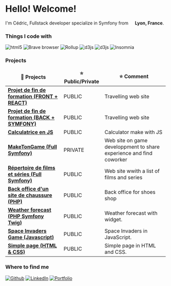 <h1> Hello! Welcome!</h1>


<p>I'm Cédric, Fullstack developer specialize in Symfony from <img src="https://cdn-icons-png.flaticon.com/512/197/197560.png" width="13"/> <b>Lyon, France</b>. </p>
<h3>Things I code with</h3>
<p>

  <img alt="html5" src="https://img.shields.io/badge/-HTML5-E34F26?style=flat-square&logo=html5&logoColor=white" />
  <img alt="Brave browser" src="https://img.shields.io/badge/-CSS-blue?style=flat-square&logo=css3&logoColor=white" />
  <img alt="Rollup" src="https://img.shields.io/badge/-Javascript-yellow?style=flat-square&logo=javascript&logoColor=white" />
  <img alt="d3js" src="https://img.shields.io/badge/PHP-blue?style=flat-square&logo=php&logoColor=white" />
  <img alt="d3js" src="https://img.shields.io/badge/SYMFONY-blueviolet?style=flat-square&logo=symfony&logoColor=white" />
  <img alt="Insomnia" src="https://img.shields.io/badge/-Insomnia-5849BE?style=flat-square&logo=insomnia&logoColor=white" />
</p>
<h3>Projects</h3>
<table>
  <thead align="center">
    <tr border: none;>
      <td><b>🎁 Projects</b></td>
      <td><b>⭐ Public/Private</b></td>
      <td><b>⭐ Comment</b></td>
    </tr>
  </thead>
  <tbody>
    <tr>
      <td><a href="https://github.com/Leluya/O-Travel-front"><b>Projet de fin de formation (FRONT + REACT)</b></a></td>
      <td>PUBLIC</td>
      <td>Travelling web site</td>
    </tr>
    <tr>
      <td><a href="https://github.com/Leluya/O-Travel-back"><b>Projet de fin de formation (BACK + SYMFONY)</b></a></td>
      <td>PUBLIC</td>
      <td>Travelling web site</td>
    </tr>
    <tr>
      <td><a href="https://github.com/Leluya/Calculatrice-javascript"><b>Calculatrice en JS</b></a></td>
      <td>PUBLIC</td>
      <td>Calculator make with JS</td>
    </tr>
    <tr>
      <td><a href="https://github.com/Leluya/MakeTonGame"><b>MakeTonGame (Full Symfony)</b></a></td>
      <td>PRIVATE</td>
      <td>Web site on game developpment to share experience and find coworker</td>
    </tr>
    <tr>
      <td><a href="https://github.com/Leluya/Repertoire-de-films-et-series"><b>Répertoire de films et séries (Full Symfony)</b></a></td>
      <td>PUBLIC</td>
      <td>Web site wwith a list of films and series</td>
    </tr>
    <tr>
      <td><a href="https://github.com/Leluya/Back-office-site-de-chaussures"><b>Back office d'un site de chaussure (PHP)</b></a></td>
      <td>PUBLIC</td>
      <td>Back office for shoes shop</td>
    </tr>
    <tr>
      <td><a href="https://github.com/Leluya/Weather-forecast"><b>Weather forecast (PHP Symfony Twig)</b></a></td>
      <td>PUBLIC</td>
      <td>Weather forecast with widget.</td>
    </tr>
     <tr>
      <td><a href="https://github.com/Leluya/Space-Invaders"><b>Space Invaders Game (Javascript)</b></a></td>
      <td>PUBLIC</td>
      <td>Space Invaders in JavaScript.</td>
    </tr>
    <tr>
      <td><a href="https://github.com/Leluya/HTML-CSS"><b> Simple page (HTML & CSS)</b></a></td>
      <td>PUBLIC</td>
      <td>Simple page in HTML and CSS.</td>
    </tr> 
  </tbody>
</table>

<h3>Where to find me</h3>
<p><a href="https://github.com/Leluya" target="_blank"><img alt="Github" src="https://img.shields.io/badge/GitHub-%2312100E.svg?&style=for-the-badge&logo=Github&logoColor=white" /></a> </a> <a href="https://www.linkedin.com/in/cedric-vandermaes-6269b44b/" target="_blank"><img alt="LinkedIn" src="https://img.shields.io/badge/linkedin-%230077B5.svg?&style=for-the-badge&logo=linkedin&logoColor=white" /></a> <a href="https://leluya.github.io/Portfolio/" target="_blank"><img alt="Portfolio"/></a> 
</p>
